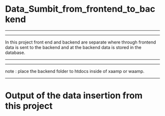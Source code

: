# Data_Sumbit_from_frontend_to_backend
<hr><hr>
In this project front end and backend are separate where through frontend data is sent to the backend and at the backend data is stored in the database.
<hr>
<hr>
note : place the backend folder to htdocs inside of xaamp or waamp.

<hr>

# Output of the data insertion from this project
<div>
<img src="https://user-images.githubusercontent.com/96978659/184923481-0f4d6e5c-6466-4956-b72f-ce00d2acadcd.PNG"  alt = ""  />
</div>
